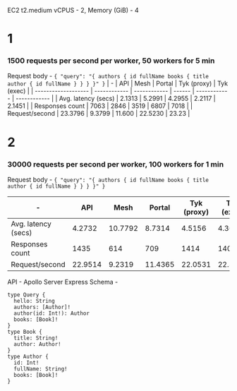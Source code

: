 EC2 t2.medium vCPUS - 2, Memory (GiB) - 4

# 1
### 1500 requests per second per worker, 50 workers for 5 min
Request body - `{ "query": "{ authors { id fullName books { title author { id fullName } } } }" }`
|          -          | API          | Mesh         | Portal | Tyk (proxy)  | Tyk (exec)   |
| ------------------- | ------------ | ------------ | ------ | ------------ | ------------ |
| Avg. latency (secs) | 2.1313       | 5.2991       | 4.2955 | 2.2117       | 2.1451       |
| Responses count     | 7063         | 2846         | 3519   | 6807         | 7018         |
| Request/second      | 23.3796      | 9.3799       | 11.600 | 22.5230      | 23.23        |

# 2
### 30000 requests per second per worker, 100 workers for 1 min
Request body - `{ "query": "{ authors { id fullName books { title author { id fullName } } } }" }`

|          -          | API          | Mesh         | Portal | Tyk (proxy)  | Tyk (exec)   |
| ------------------- | ------------ | ------------ | ------ | ------------ | ------------ |
| Avg. latency (secs) | 4.2732       | 10.7792      | 8.7314 | 4.5156       | 4.3684       |
| Responses count     | 1435         | 614          | 709    | 1414         | 1406         |
| Request/second      | 22.9514      | 9.2319       | 11.4365| 22.0531      | 22.3922      |

API - Apollo Server Express
Schema - 
```
type Query {
  hello: String
  authors: [Author]!
  author(id: Int!): Author
  books: [Book]!
}
type Book {
  title: String!
  author: Author!
}
type Author {
  id: Int!
  fullName: String!
  books: [Book]!
}
```